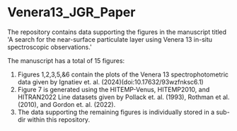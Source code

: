 # Venera13_JGR_Paper
The repository contains data supporting the figures in the manuscript titled 'A search for the near-surface particulate layer using Venera 13 in-situ spectroscopic observations.'

The manuscript has a total of 15 figures:
1. Figures 1,2,3,5,&6 contain the plots of the Venera 13 spectrophotometric data given by Ignatiev et. al. (2024)(doi:10.17632/93wzfnksc6.1)
2. Figure 7 is generated using the HITEMP-Venus, HITEMP2010, and HITRAN2022 Line datasets given by Pollack et. al. (1993), Rothman et al. (2010), and Gordon et. al. (2022).
3. The data supporting the remaining figures is individually stored in a sub-dir within this repository.
